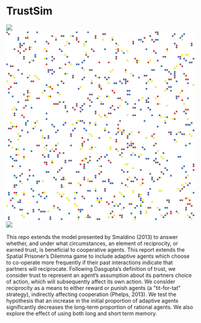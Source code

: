 # TrustSim

![](img/smaldino.gif)
![](img/ecosystem.gif)
![](img/tit-for-tat.gif)


This repo extends the model presented by Smaldino (2013) to answer whether, and under what circumstances, an element of reciprocity, or earned trust, is beneficial to cooperative agents. This report extends the Spatial Prisoner’s Dilemma game to include adaptive agents which choose to co-operate more frequently if their past interactions indicate that partners will reciprocate. Following Dasgupta’s definition of trust, we consider trust to represent an agent’s assumption about its partners choice of action, which will subsequently affect its own action. We consider reciprocity as a means to either reward or punish agents (a ”tit-for-tat” strategy), indirectly affecting cooperation (Phelps, 2013). We test the hypothesis that an increase in the initial proportion of adaptive agents significantly decreases the long-term proportion of rational agents. We also explore the effect of using both long and short term memory.


